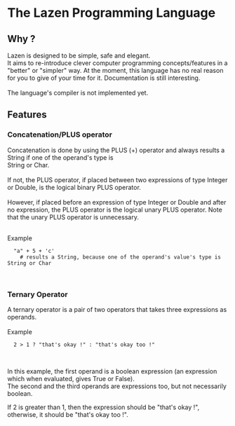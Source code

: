 # The Lazen Programming Language

<h2>Why ?</h2>
Lazen is designed to be simple, safe and elegant.<br>
It aims to re-introduce clever computer programming concepts/features in a "better" or "simpler" way.
At the moment, this language has no real reason for you to give of your time for it. Documentation is still interesting.
<br><br>
The language's compiler is not implemented yet.<br>

<h2>Features</h2>
<h3>Concatenation/PLUS operator</h3>
Concatenation is done by using the PLUS (+) operator and always results a String if one of the operand's type is<br>String or Char.<br><br>
If not, the PLUS operator, if placed between two expressions of type Integer or Double, is the logical binary PLUS operator.<br><br>
However, if placed before an expression of type Integer or Double and after no expression, the PLUS operator is the logical unary PLUS operator. Note that the unary PLUS operator is unnecessary.
<br><br>

Example

```
  "a" + 5 + 'c'
    # results a String, because one of the operand's value's type is String or Char
```
<br>

<h3>Ternary Operator</h3>
A ternary operator is a pair of two operators that takes three expressions as operands.
<br><br>
Example

```
  2 > 1 ? "that's okay !" : "that's okay too !"
```
<br>

In this example, the first operand is a boolean expression (an expression which when evaluated, gives True or False).<br>
The second and the third operands are expressions too, but not necessarily boolean.

If 2 is greater than 1, then the expression should be "that's okay !", otherwise, it should be "that's okay too !".
